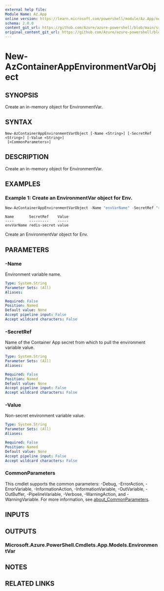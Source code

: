 ```yaml
---
external help file: 
Module Name: Az.App
online version: https://learn.microsoft.com/powershell/module/Az.App/new-azcontainerappenvironmentvarobject
schema: 2.0.0
content_git_url: https://github.com/Azure/azure-powershell/blob/main/src/App/help/New-AzContainerAppEnvironmentVarObject.md
original_content_git_url: https://github.com/Azure/azure-powershell/blob/main/src/App/help/New-AzContainerAppEnvironmentVarObject.md
---
```


# New-AzContainerAppEnvironmentVarObject

## SYNOPSIS
Create an in-memory object for EnvironmentVar.

## SYNTAX

```
New-AzContainerAppEnvironmentVarObject [-Name <String>] [-SecretRef <String>] [-Value <String>]
 [<CommonParameters>]
```

## DESCRIPTION
Create an in-memory object for EnvironmentVar.

## EXAMPLES

### Example 1: Create an EnvironmentVar object for Env.
```powershell
New-AzContainerAppEnvironmentVarObject -Name "envVarName" -SecretRef "redis-secret" -Value "value"
```

```output
Name       SecretRef    Value
----       ---------    -----
envVarName redis-secret value
```

Create an EnvironmentVar object for Env.

## PARAMETERS

### -Name
Environment variable name.

```yaml
Type: System.String
Parameter Sets: (All)
Aliases:

Required: False
Position: Named
Default value: None
Accept pipeline input: False
Accept wildcard characters: False
```

### -SecretRef
Name of the Container App secret from which to pull the environment variable value.

```yaml
Type: System.String
Parameter Sets: (All)
Aliases:

Required: False
Position: Named
Default value: None
Accept pipeline input: False
Accept wildcard characters: False
```

### -Value
Non-secret environment variable value.

```yaml
Type: System.String
Parameter Sets: (All)
Aliases:

Required: False
Position: Named
Default value: None
Accept pipeline input: False
Accept wildcard characters: False
```

### CommonParameters
This cmdlet supports the common parameters: -Debug, -ErrorAction, -ErrorVariable, -InformationAction, -InformationVariable, -OutVariable, -OutBuffer, -PipelineVariable, -Verbose, -WarningAction, and -WarningVariable. For more information, see [about_CommonParameters](http://go.microsoft.com/fwlink/?LinkID=113216).

## INPUTS

## OUTPUTS

### Microsoft.Azure.PowerShell.Cmdlets.App.Models.EnvironmentVar

## NOTES

## RELATED LINKS

